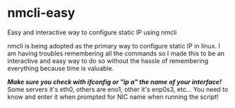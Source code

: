 # nmcli-easy
Easy and interactive way to configure static IP using nmcli

nmcli is being adopted as the primary way to configure static IP in linux.
I am having troubles remembering all the commands so I made this to be an interactive and easy way to do so without the hassle of remembering everything because time is valuable.

***Make sure you check with ifconfig or "ip a" the name of your interface!***
Some servers it's eth0, others are eno1, other it's enp0s3, etc...
You need to know and enter it when prompted for NIC name when running the script!

